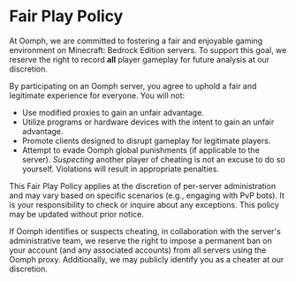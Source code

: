 # Fair Play Policy
At Oomph, we are committed to fostering a fair and enjoyable gaming environment on Minecraft: Bedrock Edition servers. To support this goal, we reserve the right to record **all** player gameplay for future analysis at our discretion.

By participating on an Oomph server, you agree to uphold a fair and legitimate experience for everyone. You will not:
* Use modified proxies to gain an unfair advantage.
* Utilize programs or hardware devices with the intent to gain an unfair advantage.
* Promote clients designed to disrupt gameplay for legitimate players.
* Attempt to evade Oomph global punishments (if applicable to the server).
*Suspecting* another player of cheating is not an excuse to do so yourself. Violations will result in appropriate penalties.

This Fair Play Policy applies at the discretion of per-server administration and may vary based on specific scenarios (e.g., engaging with PvP bots). It is your responsibility to check or inquire about any exceptions. This policy may be updated without prior notice.

If Oomph identifies or suspects cheating, in collaboration with the server's administrative team, we reserve the right to impose a permanent ban on your account (and any associated accounts) from all servers using the Oomph proxy. Additionally, we may publicly identify you as a cheater at our discretion.
